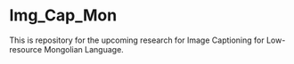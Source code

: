 # Img_Cap_Mon
This is repository for the upcoming research for Image Captioning for Low-resource Mongolian Language. 
